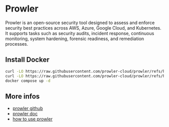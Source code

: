 # Prowler

Prowler is an open-source security tool designed to assess and enforce security best practices across AWS, Azure, Google Cloud, and Kubernetes. It supports tasks such as security audits, incident response, continuous monitoring, system hardening, forensic readiness, and remediation processes.

## Install Docker

```bash
curl -LO https://raw.githubusercontent.com/prowler-cloud/prowler/refs/heads/master/docker-compose.yml
curl -LO https://raw.githubusercontent.com/prowler-cloud/prowler/refs/heads/master/.env
docker compose up -d
```

## More infos

- [prowler github](https://github.com/prowler-cloud/prowler?tab=readme-ov-file)
- [prowler doc](https://docs.prowler.com/)
- [how to use prowler](https://docs.prowler.com/projects/prowler-open-source/en/latest/tutorials/prowler-app/#)
